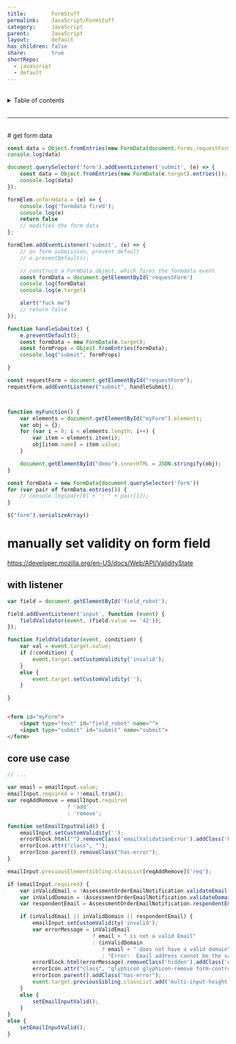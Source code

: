 ```yaml
---
title:        FormStuff
permalink:    JavaScript/FormStuff
category:     JavaScript
parent:       JavaScript
layout:       default
has_children: false
share:        true
shortRepo:
  - javascript
  - default            
---
```



<br/>            

<details markdown="block">                  
<summary>                  
Table of contents                  
</summary>                  
{: .text-delta }                  
1. TOC                  
{:toc}                  
</details>                  

<br/>                  

***                  

<br/>  
# get form data  

```javascript  
const data = Object.fromEntries(new FormData(document.forms.requestForm).entries());
console.log(data)  
```  

```javascript  
document.querySelector('form').addEventListener('submit', (e) => {
    const data = Object.fromEntries(new FormData(e.target).entries());
    console.log(data)
});  
```  

```javascript  
formElem.onformdata = (e) => {
    console.log('formdata fired');
    console.log(e)
    return false
    // modifies the form data  
};

formElem.addEventListener('submit', (e) => {
    // on form submission, prevent default  
    // e.preventDefault();  

    // construct a FormData object, which fires the formdata event  
    const formData = document.getElementById('requestForm')
    console.log(formData)
    console.log(e.target)

    alert("fuck me")
    // return false  
});  
```  

```javascript  
function handleSubmit(e) {
    e.preventDefault();
    const formData = new FormData(e.target);
    const formProps = Object.fromEntries(formData);
    console.log("submit", formProps)

}

const requestForm = document.getElementById("requestForm");
requestForm.addEventListener("submit", handleSubmit);

```  

```javascript  


function myFunction() {
    var elements = document.getElementById("myForm").elements;
    var obj = {};
    for (var i = 0; i < elements.length; i++) {
        var item = elements.item(i);
        obj[item.name] = item.value;
    }

    document.getElementById("demo").innerHTML = JSON.stringify(obj);
}  
```  

```javascript  
const formData = new FormData(document.querySelector('form'))
for (var pair of formData.entries()) {
    // console.log(pair[0] + ': ' + pair[1]);  
}

$("form").serializeArray()

```  

# manually set validity on form field

https://developer.mozilla.org/en-US/docs/Web/API/ValidityState

## with listener

```javascript  
var field = document.getElementById('field_robot');

field.addEventListener('input', function (event) {
    fieldValidator(event, (field.value == '42'));
});

function fieldValidator(event, condition) {
    var val = event.target.value;
    if (!condition) {
        event.target.setCustomValidity('invalid');
    }
    else {
        event.target.setCustomValidity('');
    }

}
```  

```html

<form id="myForm">
    <input type="text" id="field_robot" name="">
    <input type="submit" id="submit" name="submit">
</form>  
```

## core use case

```javascript  
// ...

var email = emailInput.value;
emailInput.required = !!email.trim();
var reqAddRemove = emailInput.required
                   ? 'add'
                   : 'remove';

function setEmailInputValid() {
    emailInput.setCustomValidity('');
    errorBlock.html("").removeClass('emailValidationError').addClass('hidden');
    errorIcon.attr("class", "");
    errorIcon.parent().removeClass("has-error");
}

emailInput.previousElementSibling.classList[reqAddRemove]('req');

if (emailInput.required) {
    var inValidEmail = !AssessmentOrderEmailNotification.validateEmail(email);
    var inValidDomain = !AssessmentOrderEmailNotification.validateDomain(email);
    var respondentEmail = AssessmentOrderEmailNotification.respondentEmailCheck(email);

    if (inValidEmail || inValidDomain || respondentEmail) {
        emailInput.setCustomValidity('invalid');
        var errorMessage = inValidEmail
                           ? email + " is not a valid Email"
                           : (inValidDomain
                              ? email + " does not have a valid domain"
                              : "Error:  Email address cannot be the same as the assessment respondent.");
        errorBlock.html(errorMessage).removeClass('hidden').addClass('emailValidationError');
        errorIcon.attr("class", "glyphicon glyphicon-remove form-control-feedback");
        errorIcon.parent().addClass("has-error");
        event.target.previousSibling.classList.add('multi-input-height');
    }
    else {
        setEmailInputValid();
    }
}
else {
    setEmailInputValid();
}
```